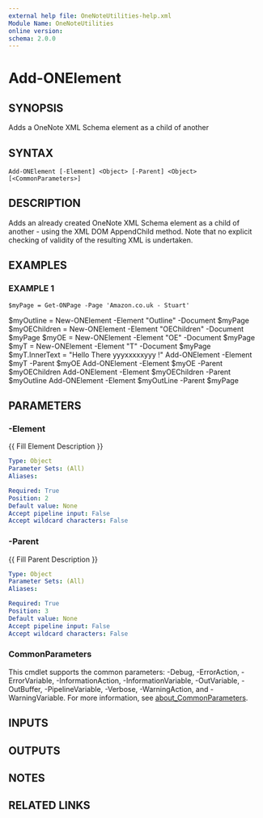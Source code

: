 ```yaml
---
external help file: OneNoteUtilities-help.xml
Module Name: OneNoteUtilities
online version:
schema: 2.0.0
---
```


# Add-ONElement

## SYNOPSIS
Adds a OneNote XML Schema element as a child of another

## SYNTAX

```
Add-ONElement [-Element] <Object> [-Parent] <Object> [<CommonParameters>]
```

## DESCRIPTION
Adds an already created OneNote XML Schema element as a child of another - using the XML DOM AppendChild method.
Note that no explicit checking of validity of the resulting XML is undertaken.

## EXAMPLES

### EXAMPLE 1
```
$myPage = Get-ONPage -Page 'Amazon.co.uk - Stuart'
```

$myOutline = New-ONElement -Element "Outline" -Document $myPage
$myOEChildren  = New-ONElement -Element "OEChildren" -Document $myPage
$myOE = New-ONElement -Element "OE" -Document $myPage
$myT = New-ONElement -Element "T" -Document $myPage
$myT.InnerText = "Hello There yyyxxxxxyyy !"
Add-ONElement -Element $myT -Parent $myOE
Add-ONElement -Element $myOE -Parent $myOEChildren
Add-ONElement -Element $myOEChildren -Parent $myOutline
Add-ONElement -Element $myOutLine -Parent $myPage

## PARAMETERS

### -Element
{{ Fill Element Description }}

```yaml
Type: Object
Parameter Sets: (All)
Aliases:

Required: True
Position: 2
Default value: None
Accept pipeline input: False
Accept wildcard characters: False
```

### -Parent
{{ Fill Parent Description }}

```yaml
Type: Object
Parameter Sets: (All)
Aliases:

Required: True
Position: 3
Default value: None
Accept pipeline input: False
Accept wildcard characters: False
```

### CommonParameters
This cmdlet supports the common parameters: -Debug, -ErrorAction, -ErrorVariable, -InformationAction, -InformationVariable, -OutVariable, -OutBuffer, -PipelineVariable, -Verbose, -WarningAction, and -WarningVariable. For more information, see [about_CommonParameters](http://go.microsoft.com/fwlink/?LinkID=113216).

## INPUTS

## OUTPUTS

## NOTES

## RELATED LINKS
